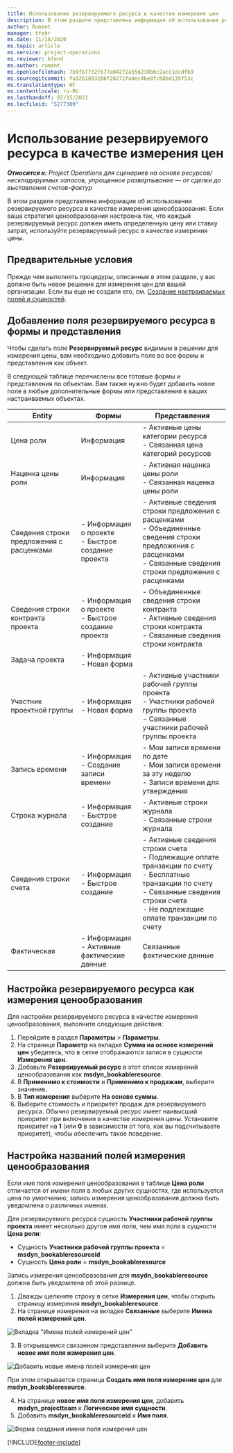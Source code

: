 ```yaml
---
title: Использование резервируемого ресурса в качестве измерения цен
description: В этом разделе представлена информация об использовании резервируемого ресурса в качестве измерения ценообразования.
author: Rumant
manager: tfehr
ms.date: 11/18/2020
ms.topic: article
ms.service: project-operations
ms.reviewer: kfend
ms.author: rumant
ms.openlocfilehash: 7b9fb7732f677a04272a556238b6c2acc1dcdfb9
ms.sourcegitcommit: fa32b1893286f20271fa4ec4be8fc68bd135f53c
ms.translationtype: HT
ms.contentlocale: ru-RU
ms.lasthandoff: 02/15/2021
ms.locfileid: "5277309"
---
```

# <a name="use-a-bookable-resource-as-a-pricing-dimension"></a>Использование резервируемого ресурса в качестве измерения цен

 _**Относится к:** Project Operations для сценариев на основе ресурсов/нескладируемых запасов, упрощенное развертывание — от сделки до выставления счетов-фактур_ 

В этом разделе представлена информация об использовании резервируемого ресурса в качестве измерения ценообразования. Если ваша стратегия ценообразования настроена так, что каждый резервируемый ресурс должен иметь определенную цену или ставку затрат, используйте резервируемый ресурс в качестве измерения цены.

## <a name="prerequisites"></a>Предварительные условия
Прежде чем выполнять процедуры, описанные в этом разделе, у вас должно быть новое решение для измерения цен для вашей организации. Если вы еще не создали его, см. [Создание настраиваемых полей и сущностей](../pricing-costing/create-custom-fields-entities-pricing-dimensions.md).

## <a name="add-the-bookable-resource-field-to-forms-and-views"></a>Добавление поля резервируемого ресурса в формы и представления
Чтобы сделать поле **Резервируемый ресурс** видимым в решении для измерения цены, вам необходимо добавить поле во все формы и представления как объект.

В следующей таблице перечислены все готовые формы и представления по объектам. Вам также нужно будет добавить новое поле в любые дополнительные формы или представления в ваших настраиваемых объектах.

|   Entity        | Формы   |Представления        |
| ------------------------------|---------------------------------|----------------------------------|
|  Цена роли| Информация | - Активные цены категории ресурса<br> - Связанная цена категорий ресурсов |
|  Наценка цены роли| Информация| - Активная наценка цены роли<br>- Связанная наценка цены роли |
|  Сведения строки предложения с расценками| - Информация о проекте<br>- Быстрое создание проекта| - Активные сведения строки предложения с расценками<br>- Объединенные сведения строки предложения с расценками<br>- Связанные сведения строки предложения с расценками |
|  Сведения строки контракта проекта| - Информация о проекте<br>- Быстрое создание проекта| - Объединенные сведения строки контракта<br>- Активные сведения строки контракта<br>- Связанные сведения строки контракта |
|  Задача проекта| - Информация<br>- Новая форма| &nbsp; |
|  Участник проектной группы| - Информация<br>- Новая форма| - Активные участники рабочей группы проекта<br>- Участники рабочей группы проекта<br>- Связанные участники рабочей группы проекта |
|  Запись времени| - Информация<br>- Создание записи времени| - Мои записи времени по дате<br>- Мои записи времени за эту неделю<br>- Записи времени для утверждения|
|  Строка журнала| - Информация<br>- Быстрое создание| - Активные строки журнала<br>- Связанные строки журнала |
|  Сведения строки счета| - Информация<br>- Быстрое создание| - Активные сведения строки счета<br>- Подлежащие оплате транзакции по счету<br>- Бесплатные транзакции по счету<br>- Связанные сведения строки счета <br>- Не подлежащие оплате транзакции по счету|
|  Фактическая| - Информация<br>- Активные фактические данные| Связанные фактические данные |

## <a name="set-up-a-bookable-resource-as-a-pricing-dimension"></a>Настройка резервируемого ресурса как измерения ценообразования
Для настройки резервируемого ресурса в качестве измерения ценообразования, выполните следующие действия:

1. Перейдите в раздел **Параметры** > **Параметры**. 
2. На странице **Параметр** на вкладке **Сумма на основе измерений цен** убедитесь, что в сетке отображаются записи в сущности **Измерения цен**. 
2. Добавьте **Резервируемый ресурс** в этот список измерений ценообразования как **msdyn_bookableresource**. 
3. В **Применимо к стоимости** и **Применимо к продажам**, выберите значение.
4. В **Тип измерения** выберите **На основе суммы**. 
5. Выберите стоимость и приоритет продаж для резервируемого ресурса. Обычно резервируемый ресурс имеет наивысший приоритет при включении в качестве измерения цены. Установите приоритет на **1** (или **0** в зависимости от того, как вы подсчитываете приоритет), чтобы обеспечить такое поведение.

## <a name="set-up-pricing-dimension-field-names"></a>Настройка названий полей измерения ценообразования

Если имя поля измерения ценообразования в таблице **Цена роли** отличается от имени поля в любых других сущностях, где используется цена по умолчанию, запись измерения ценообразования должна быть уведомлена о различных именах.  

Для резервируемого ресурса сущность **Участники рабочей группы проекта** имеет несколько другое имя поля, чем имя поля в сущности **Цена роли**: 

 - Сущность **Участники рабочей группы проекта** = **msdyn_bookableresourceid**
 - Сущность **Цена роли** = **msdyn_bookableresource**

Запись измерения ценообразования для **msydn_bookableresource** должна быть уведомлена об этой разнице.

1. Дважды щелкните строку в сетке **Измерения цен**, чтобы открыть страницу измерения **msdyn_bookableresource**.
2. На странице измерения на вкладке **Связанные** выберите **Имена полей измерений цен**.

  ![Вкладка "Имена полей измерений цен"](media/PD-fieldname.png)

3. В открывшемся связанном представлении выберите **Добавить новое имя поля измерения цен**.

  ![Добавить новые имена полей измерения цен](media/Add-NewPD-fieldname.png)

  При этом открывается страница **Создать имя поля измерения цен** для **msdyn_bookableresource**. 

4. На странице **новое имя поля измерения цен**, добавить **msdyn_projectteam** к **Логическое имя сущности**.
5. Добавить **msdyn_bookableresourceid** к **Имя поля**.

 ![Форма создания имени поля измерения цен](media/PD-fieldname-Added.png)


[!INCLUDE[footer-include](../includes/footer-banner.md)]
